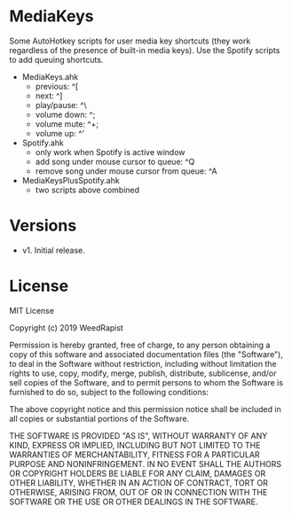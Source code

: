 # MediaKeys

Some AutoHotkey scripts for user media key shortcuts (they work regardless of the presence of built-in media
keys). Use the Spotify scripts to add queuing shortcuts.

* MediaKeys.ahk
  * previous: ^[
  * next: ^]
  * play/pause: ^\
  * volume down: ^;
  * volume mute: ^+;
  * volume up: ^'
* Spotify.ahk
  * only work when Spotify is active window
  * add song under mouse cursor to queue: ^Q
  * remove song under mouse cursor from queue: ^A
* MediaKeysPlusSpotify.ahk
  * two scripts above combined

# Versions
* v1. Initial release.

# License

MIT License

Copyright (c) 2019 WeedRapist

Permission is hereby granted, free of charge, to any person obtaining a copy of this software and associated
documentation files (the "Software"), to deal in the Software without restriction, including without limitation
the rights to use, copy, modify, merge, publish, distribute, sublicense, and/or sell copies of the Software,
and to permit persons to whom the Software is furnished to do so, subject to the following conditions:

The above copyright notice and this permission notice shall be included in all copies or substantial portions
of the Software.

THE SOFTWARE IS PROVIDED "AS IS", WITHOUT WARRANTY OF ANY KIND, EXPRESS OR IMPLIED, INCLUDING BUT NOT LIMITED
TO THE WARRANTIES OF MERCHANTABILITY, FITNESS FOR A PARTICULAR PURPOSE AND NONINFRINGEMENT. IN NO EVENT SHALL
THE AUTHORS OR COPYRIGHT HOLDERS BE LIABLE FOR ANY CLAIM, DAMAGES OR OTHER LIABILITY, WHETHER IN AN ACTION OF
CONTRACT, TORT OR OTHERWISE, ARISING FROM, OUT OF OR IN CONNECTION WITH THE SOFTWARE OR THE USE OR OTHER
DEALINGS IN THE SOFTWARE.

